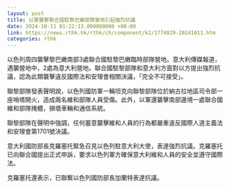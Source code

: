 ```yaml
---
layout: post
title: 以軍襲擊聯合國駐黎巴嫩部隊營地引起強烈抗議
date: 2024-10-11 01:22:13.000000000 +08:00
link: https://news.rthk.hk/rthk/ch/component/k2/1774029-20241011.htm
categories: rthk
---
```


以色列周四襲擊黎巴嫩南部3處聯合國駐黎巴嫩臨時部隊營地。意大利傳媒報道，遇襲營地中，2處為意大利營地。聯合國駐黎部隊和意大利方面對以方提出強烈抗議，認為此類襲擊違反國際法和安理會相關決議，「完全不可接受」。

聯黎部隊發表聲明說，以色列國防軍一輛坦克向聯黎部隊位於納古拉地區司令部一座哨塔開火，造成兩名維和部隊人員受傷。此外，以軍還襲擊南部邊境一處聯合國維和部隊掩體，損壞車輛和通信系統。

聯黎部隊在聲明中強調，任何蓄意襲擊維和人員的行為都嚴重違反國際人道主義法和安理會第1701號決議。

意大利國防部長克羅塞托緊急召見以色列駐意大利大使，表達強烈抗議。克羅塞托已向聯合國提出正式申訴，要求以色列軍方確保意大利維和人員的安全並遵守國際法。

克羅塞托還表示，已聯繫以色列國防部長加蘭特表達抗議。
